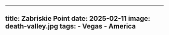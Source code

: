 ---
title: Zabriskie Point
date: 2025-02-11
image: death-valley.jpg
tags:
    - Vegas
    - America
-
